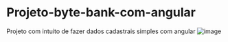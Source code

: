 # Projeto-byte-bank-com-angular
Projeto com intuito de fazer dados cadastrais simples com angular
![image](https://user-images.githubusercontent.com/77518236/170515536-56969c45-d4aa-41a8-89ae-762a615821d3.png)
